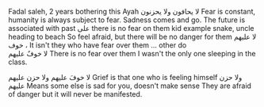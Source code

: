 Fadal saleh, 2 years bothering this Ayah
لا يحافون ولا يحزنون 
Fear is constant, humanity is always subject to fear. 
Sadness comes and go. The future is associated with past
على  there is no fear on them kid example snake, uncle heading to beach 
So feel afraid, but there will be no danger for them
لا عليهم خوف ، It isn't they who have fear over them ... other do  
لا خوفٌ عليهم 
There is no fear over them
I wasn't the only one sleeping in the class.

لا خوفَ عليهم 
ولا حزن عليهم 
 Grief is that one who is feeling himself
 ولا حزن عليهم
 Means some else is sad for you, doesn't make sense
 They are afraid of danger but it will never be manifested.
